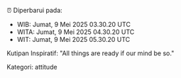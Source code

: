 ⏰ Diperbarui pada:
- WIB: Jumat, 9 Mei 2025 03.30.20 UTC
- WITA: Jumat, 9 Mei 2025 04.30.20 UTC
- WIT: Jumat, 9 Mei 2025 05.30.20 UTC

Kutipan Inspiratif:
"All things are ready if our mind be so."


Kategori: attitude


